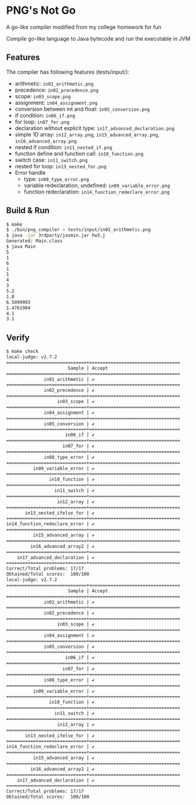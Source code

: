 # PNG's Not Go

A go-like compiler modified from my college homework for fun

Compile go-like language to Java bytecode and run the executable in JVM

## Features

The compiler has following features (tests/input/):

+ arithmetic: `in01_arithmetic.png`
+ precedence: `in02_precedence.png`
+ scope: `in03_scope.png`
+ assignment: `in04_assignment.png`
+ conversion between int and float: `in05_conversion.png`
+ if condition: `in06_if.png`
+ for loop: `in07_for.png`
+ declaration without explicit type: `in17_advanced_declaration.png`
+ simple 1D array: `in12_array.png`, `in15_advanced_array.png`, `in16_advanced_array.png`
+ nested if condition: `in11_nested_if.png`
+ function define and function call: `in10_function.png`
+ switch case: `in11_switch.png`
+ nested for loop: `in13_nested_for.png`
+ Error handle
  + type: `in08_type_error.png`
  + variable redeclaration, undefined: `in09_variable_error.png`
  + function redeclaration: `in14_function_redeclare_error.png`

## Build & Run

```bash
$ make
$ ./bin/png_compiler < tests/input/in01_arithmetic.png
$ java -jar 3rdparty/jasmin.jar hw3.j
Generated: Main.class
$ java Main
5
1
6
1
1
4
3
5.2
1.0
6.5099993
1.4761904
4.1
3.1
```

## Verify

```bash
$ make check
local-judge: v2.7.2
==============================+==================================
                       Sample | Accept
==============================+==================================
              in01_arithmetic | ✔
==============================+==================================
              in02_precedence | ✔
==============================+==================================
                   in03_scope | ✔
==============================+==================================
              in04_assignment | ✔
==============================+==================================
              in05_conversion | ✔
==============================+==================================
                      in06_if | ✔
==============================+==================================
                     in07_for | ✔
==============================+==================================
              in08_type_error | ✔
==============================+==================================
          in09_variable_error | ✔
==============================+==================================
                in10_function | ✔
==============================+==================================
                  in11_switch | ✔
==============================+==================================
                   in12_array | ✔
==============================+==================================
       in13_nested_ifelse_for | ✔
==============================+==================================
in14_function_redeclare_error | ✔
==============================+==================================
          in15_advanced_array | ✔
==============================+==================================
         in16_advanced_array2 | ✔
==============================+==================================
    in17_advanced_declaration | ✔
==============================+==================================
Correct/Total problems: 17/17
Obtained/Total scores:  100/100
local-judge: v2.7.2
==============================+==================================
                       Sample | Accept
==============================+==================================
              in01_arithmetic | ✔
==============================+==================================
              in02_precedence | ✔
==============================+==================================
                   in03_scope | ✔
==============================+==================================
              in04_assignment | ✔
==============================+==================================
              in05_conversion | ✔
==============================+==================================
                      in06_if | ✔
==============================+==================================
                     in07_for | ✔
==============================+==================================
              in08_type_error | ✔
==============================+==================================
          in09_variable_error | ✔
==============================+==================================
                in10_function | ✔
==============================+==================================
                  in11_switch | ✔
==============================+==================================
                   in12_array | ✔
==============================+==================================
       in13_nested_ifelse_for | ✔
==============================+==================================
in14_function_redeclare_error | ✔
==============================+==================================
          in15_advanced_array | ✔
==============================+==================================
         in16_advanced_array2 | ✔
==============================+==================================
    in17_advanced_declaration | ✔
==============================+==================================
Correct/Total problems: 17/17
Obtained/Total scores:  100/100
```
